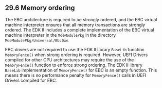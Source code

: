 <!--- @file
  29.6 Memory ordering

  Copyright (c) 2012-2018, Intel Corporation. All rights reserved.<BR>

  Redistribution and use in source (original document form) and 'compiled'
  forms (converted to PDF, epub, HTML and other formats) with or without
  modification, are permitted provided that the following conditions are met:

  1) Redistributions of source code (original document form) must retain the
     above copyright notice, this list of conditions and the following
     disclaimer as the first lines of this file unmodified.

  2) Redistributions in compiled form (transformed to other DTDs, converted to
     PDF, epub, HTML and other formats) must reproduce the above copyright
     notice, this list of conditions and the following disclaimer in the
     documentation and/or other materials provided with the distribution.

  THIS DOCUMENTATION IS PROVIDED BY TIANOCORE PROJECT "AS IS" AND ANY EXPRESS OR
  IMPLIED WARRANTIES, INCLUDING, BUT NOT LIMITED TO, THE IMPLIED WARRANTIES OF
  MERCHANTABILITY AND FITNESS FOR A PARTICULAR PURPOSE ARE DISCLAIMED. IN NO
  EVENT SHALL TIANOCORE PROJECT  BE LIABLE FOR ANY DIRECT, INDIRECT, INCIDENTAL,
  SPECIAL, EXEMPLARY, OR CONSEQUENTIAL DAMAGES (INCLUDING, BUT NOT LIMITED TO,
  PROCUREMENT OF SUBSTITUTE GOODS OR SERVICES; LOSS OF USE, DATA, OR PROFITS;
  OR BUSINESS INTERRUPTION) HOWEVER CAUSED AND ON ANY THEORY OF LIABILITY,
  WHETHER IN CONTRACT, STRICT LIABILITY, OR TORT (INCLUDING NEGLIGENCE OR
  OTHERWISE) ARISING IN ANY WAY OUT OF THE USE OF THIS DOCUMENTATION, EVEN IF
  ADVISED OF THE POSSIBILITY OF SUCH DAMAGE.

-->

## 29.6 Memory ordering

The EBC architecture is required to be strongly ordered, and the EBC virtual
machine interpreter ensures that all memory transactions are strongly ordered.
The EDK II includes a complete implementation of the EBC virtual machine
interpreter in the `MdeModulePkg` in the directory `MdeModulePkg/Universal/EbcDxe`.

EBC drivers are not required to use the EDK II library `BaseLib` function
`MemoryFence()` when strong ordering is required. However, UEFI Drivers
compiled for other CPU architectures may require the use of the `MemoryFence()`
function to enforce strong ordering. The EDK II library `BaseLib`
implementation of `MemoryFence()` for EBC is an empty function. This means
there is no performance penalty for `MemoryFence()` calls in UEFI Drivers
compiled for EBC.
